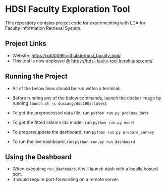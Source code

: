 # HDSI Faculty Exploration Tool

This repository contains project code for experimenting with LDA for Faculty Information Retrieval System.

## Project Links
* Website: https://xd00099.github.io/hdsi_faculty_tool/
* This tool is now deployed @ https://hdsi-faulty-tool.herokuapp.com/


## Running the Project
* All of the below lines should be run within a terminal:

* Before running any of the below commands, launch the docker image by running `launch.sh -i duxiang/dsc180a:latest`

* To get the preprocessed data file, run `python run.py process_data`
* To get the fitted sklearn.lda model, run `python run.py model`
* To prepare/update the dashboard, run `python run.py prepare_sankey`
* To run the live dashboard, run `python run.py run_dashboard`

## Using the Dashboard
* When executing `run_dashboard`, it will launch dash with a locally hosted port.
* It would require port-forwarding on a remote server.

